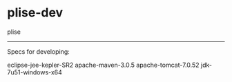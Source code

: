# plise-dev
plise

--- 

Specs for developing:

eclipse-jee-kepler-SR2 
apache-maven-3.0.5
apache-tomcat-7.0.52
jdk-7u51-windows-x64
